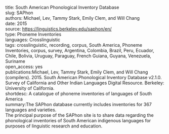 title: South American Phonological Inventory Database  
slug: SAPhon  
authors: Michael, Lev, Tammy Stark, Emily Clem, and Will Chang  
date: 2015  
source: https://linguistics.berkeley.edu/saphon/en/  
type: Phoneme Inventories  
languages: Crosslinguistic  
tags: crosslinguistic, recording, corpus, South America, Phoneme Inventories, corpus, survey, Argentina, Colombia, Brazil, Peru, Ecuador, Chile, Bolivia, Uruguay, Paraguay, French Guiana, Guyana, Venezuela, Suriname  
open_access: yes  
publications:Michael, Lev, Tammy Stark, Emily Clem, and Will Chang (compilers). 2015. South American Phonological Inventory Database v2.1.0. Survey of California and Other Indian Languages Digital Resource. Berkeley: University of California.  
shortdesc: A catalogue of phoneme inventories of languages of South America  
summary:The SAPhon database currently includes inventories for 367 languages and varieties.  
The principal purpose of the SAPhon site is to share data regarding the phonological inventories of South American indigenous languages for purposes of linguistic research and education.   
